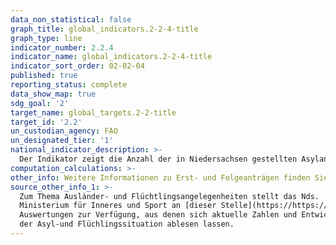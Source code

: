 ```yaml
---
data_non_statistical: false
graph_title: global_indicators.2-2-4-title
graph_type: line
indicator_number: 2.2.4
indicator_name: global_indicators.2-2-4-title
indicator_sort_order: 02-02-04
published: true
reporting_status: complete
data_show_map: true
sdg_goal: '2'
target_name: global_targets.2-2-title
target_id: '2.2'
un_custodian_agency: FAO
un_designated_tier: '1'
national_indicator_description: >-
  Der Indikator zeigt die Anzahl der in Niedersachsen gestellten Asylanträge.
computation_calculations: >-
other_info: Weitere Informationen zu Erst- und Folgeanträgen finden Sie beim [BAMF](https://www.bamf.de)
source_other_info_1: >-
  Zum Thema Ausländer- und Flüchtlingsangelegenheiten stellt das Nds.
  Ministerium für Inneres und Sport an [dieser Stelle](https://https://www.mi.niedersachsen.de/startseite/themen/auslanderangelegenheiten/zahlen_daten_fakten/statistische_daten/lagebilder-zu-fluechlings--und-auslaenderangelegenheiten-164283.html) monatlich statistische
  Auswertungen zur Verfügung, aus denen sich aktuelle Zahlen und Entwicklungen
  der Asyl-und Flüchlingssituation ablesen lassen.
---
```

